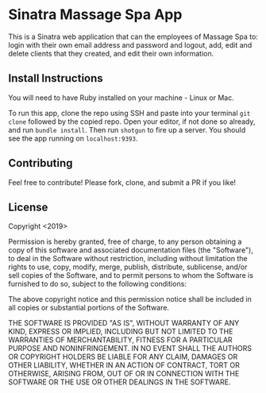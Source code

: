 # Sinatra Massage Spa App
This is a Sinatra web application that can the employees of Massage Spa to: login with their own email address and password and logout, add, edit and delete clients that they created, and edit their own information.


## Install Instructions
You will need to have Ruby installed on your machine - Linux or Mac.

To run this app, clone the repo using SSH and paste into your terminal `git clone` followed by the copied repo. Open your editor, if not done so already, and run `bundle install`.  Then run `shotgun` to fire up a server.  You should see the app running on `localhost:9393`.


## Contributing

Feel free to contribute!  Please fork, clone, and submit a PR if you like!

## License

Copyright <2019> <COPYRIGHT paurosero>

Permission is hereby granted, free of charge, to any person obtaining a copy of this software and associated documentation files (the "Software"), to deal in the Software without restriction, including without limitation the rights to use, copy, modify, merge, publish, distribute, sublicense, and/or sell copies of the Software, and to permit persons to whom the Software is furnished to do so, subject to the following conditions:

The above copyright notice and this permission notice shall be included in all copies or substantial portions of the Software.

THE SOFTWARE IS PROVIDED "AS IS", WITHOUT WARRANTY OF ANY KIND, EXPRESS OR IMPLIED, INCLUDING BUT NOT LIMITED TO THE WARRANTIES OF MERCHANTABILITY, FITNESS FOR A PARTICULAR PURPOSE AND NONINFRINGEMENT. IN NO EVENT SHALL THE AUTHORS OR COPYRIGHT HOLDERS BE LIABLE FOR ANY CLAIM, DAMAGES OR OTHER LIABILITY, WHETHER IN AN ACTION OF CONTRACT, TORT OR OTHERWISE, ARISING FROM, OUT OF OR IN CONNECTION WITH THE SOFTWARE OR THE USE OR OTHER DEALINGS IN THE SOFTWARE.